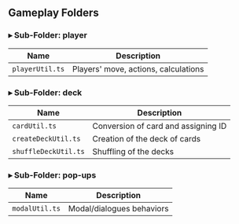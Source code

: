 
## Gameplay Folders

### ▸ Sub-Folder: player
| **Name**           | **Description**                                                 |
| ------------------ | --------------------------------------------------------------- |
| `playerUtil.ts` | Players' move, actions, calculations       |


### ▸ Sub-Folder: deck
| **Name**           | **Description**                                                 |
| ------------------ | --------------------------------------------------------------- |
| `cardUtil.ts` | Conversion of card and assigning ID       |
| `createDeckUtil.ts`     | Creation of the deck of cards       |
| `shuffleDeckUtil.ts`       | Shuffling of the decks |


### ▸ Sub-Folder: pop-ups
| **Name**           | **Description**                                                 |
| ------------------ | --------------------------------------------------------------- |
| `modalUtil.ts` | Modal/dialogues behaviors       |

